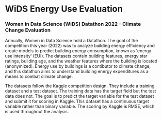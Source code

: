 # WiDS Energy Use Evaluation

### Women in Data Science (WiDS) Datathon 2022 - Climate Change Evaluation

Annually, Women in Data Science hold a Datathon.  The goal of the competition this year (2022) was to analyze building energy efficiency and create models to predict building energy consumption, known as 'energy use intensity' (EUI). The datasets contain building features, energy star ratings, building age, and the weather features where the building is located (anonymized). Energy use by buildings is a contibutor to climate change, and this datathon aims to understand building energy expenditures as a means to combat climate change.

The datasets follow the Kaggle competition design. They include a training dataset and a test dataset. The training data has the target field but the test data does not. The goal is to predict the target variable for the test dataset and submit it for scoring in Kaggle. This dataset has a continuous target variable rather than binary variable. The scoring by Kaggle is RMSE, which is used throughout the analysis.

